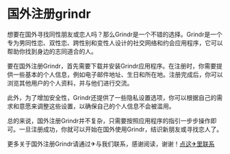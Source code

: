 # 国外注册grindr

想要在国外寻找同性朋友或恋人吗？那么Grindr是一个不错的选择。Grindr是一个专为男同性恋、双性恋、跨性别和变性人设计的社交网络和约会应用程序，它可以帮助你找到身边的志同道合的人。

要在国外注册Grindr，首先需要下载并安装Grindr应用程序。在注册时，你需要提供一些基本的个人信息，例如电子邮件地址、生日和所在地。注册完成后，你可以浏览其他用户的个人资料，并与他们进行交流。

此外，为了增加安全性，Grindr还提供了一些隐私设置选项，你可以根据自己的需求和意愿来调整这些设置，以确保自己的个人信息不会被滥用。

总的来说，国外注册Grindr并不复杂，只需要按照应用程序的指引一步步操作即可。一旦注册成功，你就可以开始在国外使用Grindr，结识新朋友或寻找恋人了。

更多关于国外注册Grindr请通过✈与我们联系，感谢阅读，谢谢！[点这✈里联系](https://a.k02.cc)